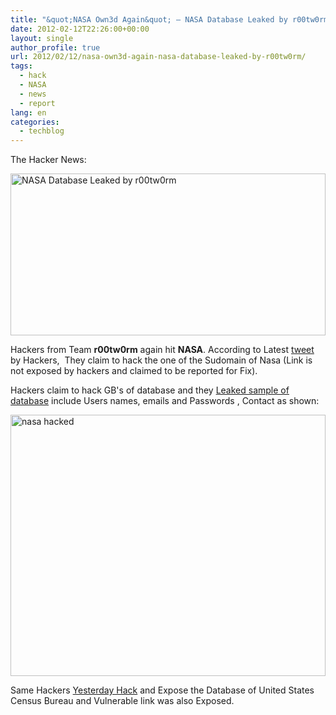 ```yaml
---
title: "&quot;NASA Own3d Again&quot; – NASA Database Leaked by r00tw0rm"
date: 2012-02-12T22:26:00+00:00
layout: single
author_profile: true
url: 2012/02/12/nasa-own3d-again-nasa-database-leaked-by-r00tw0rm/
tags:
  - hack
  - NASA
  - news
  - report
lang: en
categories: 
  - techblog
---
```

The Hacker News: 

[<img title="NASA Database Leaked by r00tw0rm" border="0" alt="NASA Database Leaked by r00tw0rm" src="http://lh4.ggpht.com/-G8I7PaB-p3Q/Tzg1at1xL_I/AAAAAAAAEtg/NS66Vosh0uM/NASA%252520Database%252520Leaked%252520by%252520r00tw0rm_thumb%25255B1%25255D.jpg?imgmax=800" width="504" height="259" />](http://lh5.ggpht.com/-POlbEHJRh4U/Tzg1RwYJADI/AAAAAAAAEtY/w9z9oY0O76Q/s1600-h/NASA%252520Database%252520Leaked%252520by%252520r00tw0rm%25255B3%25255D.jpg) 

Hackers from Team **r00tw0rm** again hit **NASA**. According to Latest [tweet](https://twitter.com/#!/r00tw0rm/status/168695989312569345) by Hackers,  They claim to hack the one of the Sudomain of Nasa (Link is not exposed by hackers and claimed to be reported for Fix). 

Hackers claim to hack GB's of database and they [Leaked sample of database](http://pastebin.com/YkncVygq) include Users names, emails and Passwords , Contact as shown: 

[<img title="nasa hacked" border="0" alt="nasa hacked" src="http://lh5.ggpht.com/-13F2xzbb9jI/Tzg1oSGfJkI/AAAAAAAAEtw/1bJzh2I1Kss/nasa%252520hacked_thumb%25255B1%25255D.png?imgmax=800" width="504" height="418" />](http://lh5.ggpht.com/-S6vxrETX4ts/Tzg1hE9gIsI/AAAAAAAAEto/lBYuQy2d7BE/s1600-h/nasa%252520hacked%25255B3%25255D.png) 

Same Hackers [Yesterday Hack](http://thehackernews.com/2012/02/united-states-census-bureau-hacked-and.html) and Expose the Database of United States Census Bureau and Vulnerable link was also Exposed.